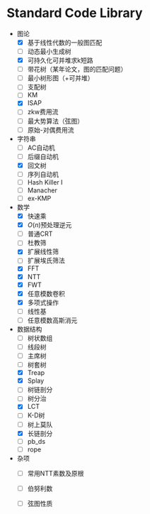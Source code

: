 # Standard Code Library

- 图论
  - [x] 基于线性代数的一般图匹配
  - [ ] 动态最小生成树
  - [x] 可持久化可并堆求k短路
  - [ ] 带花树（某年论文，图的匹配问题）
  - [ ] 最小树形图（+可并堆）
  - [ ] 支配树
  - [ ] KM
  - [x] ISAP
  - [ ] zkw费用流
  - [ ] 最大势算法（弦图）
  - [ ] 原始-对偶费用流
- 字符串
  - [ ] AC自动机
  - [ ] 后缀自动机
  - [x] 回文树
  - [ ] 序列自动机
  - [ ] Hash Killer I
  - [ ] Manacher
  - [ ] ex-KMP
- 数学
  - [x] 快速乘
  - [x] $O(n)$预处理逆元
  - [ ] 普通CRT
  - [ ] 杜教筛
  - [x] 扩展线性筛
  - [ ] 扩展埃氏筛法
  - [x] FFT
  - [x] NTT
  - [x] FWT
  - [x] 任意模数卷积
  - [x] 多项式操作
  - [ ] 线性基
  - [ ] 任意模数高斯消元
- 数据结构
  - [ ] 树状数组
  - [ ] 线段树
  - [ ] 主席树
  - [ ] 树套树
  - [x] Treap
  - [x] Splay
  - [ ] 树链剖分
  - [ ] 树分治
  - [x] LCT
  - [ ] K-D树
  - [ ] 树上莫队
  - [x] 长链剖分
  - [ ] pb_ds
  - [ ] rope
- 杂项
  - [ ] 常用NTT素数及原根
  - [ ] 伯努利数
  - [ ] 弦图性质

